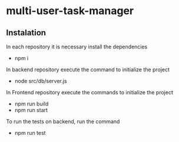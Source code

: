 # multi-user-task-manager

## Instalation

In each repository it is necessary install the dependencies

- npm i

In backend repository execute the command to initialize the project

- node src/db/server.js

In Frontend repository execute the commands to initialize the project

- npm run build
- npm run start

To run the tests on backend, run the command

- npm run test


